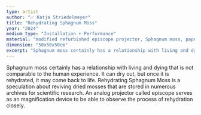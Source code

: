```yaml
---
type: artist
author: "✅︎ Katja Striedelmeyer"
title: "Rehydrating Sphagnum Moss"
year: "2024"
medium_type: "Installation + Performance"
material: "modified refurbished episcope projector, Sphagnum moss, paper, petri dishes, grow light, water"
dimension: "50x50x50cm"
excerpt: "Sphagnum moss certainly has a relationship with living and dying that is not comparable to the human experience. It can dry out, but once it is rehydrated, it may come back to life.Rehydrating Sphagnum Moss is a speculation about reviving dried mosses that are stored in numerous archives for scientific research. An analog projector called episcope serves as an magnification device to be able to observe the process of rehydration closely."
---
```

Sphagnum moss certainly has a relationship with living and dying that is not comparable to the human experience. It can dry out, but once it is rehydrated, it may come back to life.
Rehydrating Sphagnum Moss is a speculation about reviving dried mosses that are stored in numerous archives for scientific research. An analog projector called episcope serves as an magnification device to be able to observe the process of rehydration closely.
